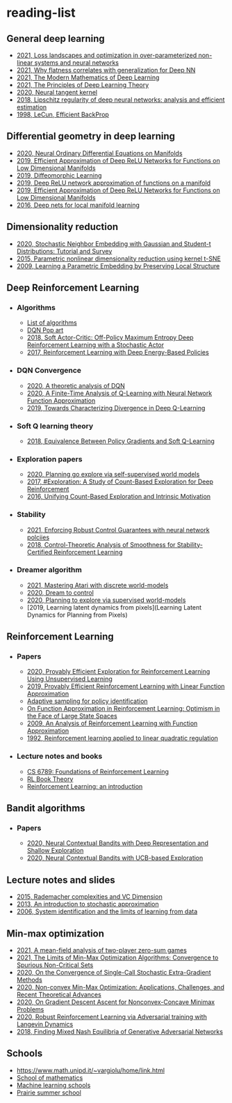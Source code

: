 # reading-list

## General deep learning
* [2021, Loss landscapes and optimization in over-parameterized non-linear systems and neural networks](https://arxiv.org/pdf/2003.00307.pdf)
* [2021, Why flatness correlates with generalization for Deep NN](https://arxiv.org/pdf/2103.06219.pdf)
* [2021, The Modern Mathematics of Deep Learning](https://arxiv.org/pdf/2105.04026.pdf)
* [2021, The Principles of Deep Learning Theory](https://arxiv.org/pdf/2106.10165.pdf)
* [2020, Neural tangent kernel](https://arxiv.org/pdf/1806.07572.pdf)
* [2018, Lipschitz regularity of deep neural networks: analysis and efficient estimation](https://papers.nips.cc/paper/2018/file/d54e99a6c03704e95e6965532dec148b-Paper.pdf)
* [1998, LeCun, Efficient BackProp](http://yann.lecun.com/exdb/publis/pdf/lecun-98b.pdf)

## Differential geometry in deep learning
* [2020, Neural Ordinary Differential Equations on Manifolds](https://arxiv.org/pdf/2006.06663.pdf)
* [2019, Efficient Approximation of Deep ReLU Networks for
Functions on Low Dimensional Manifolds](https://proceedings.neurips.cc/paper/2019/file/fd95ec8df5dbeea25aa8e6c808bad583-Paper.pdf)
* [2019, Diffeomorphic Learning](https://arxiv.org/pdf/1806.01240.pdf)
* [2019, Deep ReLU network approximation of functions on a manifold](https://arxiv.org/pdf/1908.00695.pdf)
* [2019, Efficient Approximation of Deep ReLU Networks for
Functions on Low Dimensional Manifolds](https://proceedings.neurips.cc/paper/2019/file/fd95ec8df5dbeea25aa8e6c808bad583-Paper.pdf)
* [2016, Deep nets for local manifold learning](https://arxiv.org/pdf/1607.07110.pdf)

## Dimensionality reduction
* [2020, Stochastic Neighbor Embedding
with Gaussian and Student-t Distributions: Tutorial and Survey](https://arxiv.org/pdf/2009.10301.pdf)
* [2015, Parametric nonlinear dimensionality
reduction using kernel t-SNE](https://core.ac.uk/download/pdf/20074835.pdf)
* [2009, Learning a Parametric Embedding by Preserving Local Structure](http://proceedings.mlr.press/v5/maaten09a/maaten09a.pdf)

## Deep Reinforcement Learning
* ### Algorithms
  * [List of algorithms](https://lilianweng.github.io/lil-log/2018/04/08/policy-gradient-algorithms.html)
  * [DQN Pop art](https://arxiv.org/pdf/1602.07714.pdf)
  * [2018, Soft Actor-Critic:
Off-Policy Maximum Entropy Deep Reinforcement
Learning with a Stochastic Actor](https://arxiv.org/pdf/1801.01290.pdf)
  * [2017, Reinforcement Learning with Deep Energy-Based Policies](https://arxiv.org/pdf/1702.08165.pdf)
* ### DQN Convergence
  * [2020, A theoretic analysis of DQN](https://arxiv.org/pdf/1901.00137.pdf)
  * [2020, A Finite-Time Analysis of Q-Learning with Neural Network Function
Approximation](http://proceedings.mlr.press/v119/xu20c/xu20c.pdf)
  * [2019, Towards Characterizing Divergence in Deep Q-Learning](https://arxiv.org/pdf/1903.08894.pdf)
* ### Soft Q learning theory
  * [2018, Equivalence Between Policy Gradients and Soft Q-Learning](https://arxiv.org/pdf/1704.06440.pdf)   
* ### Exploration papers
  * [2020, Planning go explore via self-supervised world models](https://arxiv.org/pdf/2005.05960.pdf)
  * [2017, #Exploration: A Study of Count-Based Exploration for Deep Reinforcement](https://arxiv.org/pdf/1611.04717.pdf)
  * [2016, Unifying Count-Based Exploration and Intrinsic Motivation](https://arxiv.org/pdf/1606.01868.pdf)
* ### Stability
  * [2021, Enforcing Robust Control Guarantees with neural network polciies](https://arxiv.org/pdf/2011.08105.pdf)
  * [2018, Control-Theoretic Analysis of Smoothness for Stability-Certified Reinforcement Learning](https://lavaei.ieor.berkeley.edu/RL_1_2018.pdf)
* ### Dreamer algorithm
  * [2021, Mastering Atari with discrete world-models](https://arxiv.org/pdf/2010.02193.pdf)
  * [2020, Dream to control](https://arxiv.org/pdf/1912.01603.pdf)  
  * [2020, Planning to explore via supervised world-models](https://arxiv.org/pdf/2005.05960.pdf)
  * [2019, Learning latent dynamics from pixels](Learning Latent Dynamics for Planning from Pixels)

## Reinforcement Learning
* ### Papers
  * [2020, Provably Efficient Exploration for Reinforcement Learning Using Unsupervised Learning](https://arxiv.org/pdf/2003.06898.pdf)
  * [2019, Provably Efficient Reinforcement Learning with Linear
Function Approximation](https://arxiv.org/pdf/1907.05388.pdf)
  * [Adaptive sampling for policy identification](https://arxiv.org/pdf/2009.13405.pdf)
  * [On Function Approximation in Reinforcement
Learning: Optimism in the Face of Large State
Spaces](https://proceedings.neurips.cc//paper/2020/file/9fa04f87c9138de23e92582b4ce549ec-Paper.pdf)
  * [2009, An Analysis of Reinforcement Learning with Function Approximation](http://icml2008.cs.helsinki.fi/papers/652.pdf)
  * [1992, Reinforcement learning applied to linear quadratic regulation](https://papers.nips.cc/paper/1992/file/19bc916108fc6938f52cb96f7e087941-Paper.pdf)

* ### Lecture notes and books
  * [CS 6789: Foundations of Reinforcement Learning](https://wensun.github.io/CS6789.html)
  * [RL Book Theory](https://rltheorybook.github.io/)
  * [Reinforcement Learning: an introduction](http://incompleteideas.net/book/the-book.html)
## Bandit algorithms
* ### Papers
  * [2020, Neural Contextual Bandits with Deep Representation
and Shallow Exploration](https://arxiv.org/pdf/2012.01780.pdf)
  * [2020, Neural Contextual Bandits with UCB-based Exploration](https://arxiv.org/pdf/1911.04462.pdf)

## Lecture notes and slides
  * [2015, Rademacher complexities and VC Dimension](http://www.cs.cmu.edu/~hanxiaol/slides/rademacher_vc_hanxiaol.pdf)
  * [2013, An introduction to stochastic approximation](http://rcombes.supelec.free.fr/pdf/lecture_stoch_approx.pdf)
  * [2006, System identification and the limits of learning from data](https://marco-campi.unibs.it/pdf-pszip/sys-id-and-limits-learning.pdf)

## Min-max optimization
  * [2021, A mean-field analysis of two-player zero-sum games](https://arxiv.org/pdf/2002.06277.pdf)
  * [2021, The Limits of Min-Max Optimization Algorithms: Convergence to Spurious Non-Critical Sets](http://proceedings.mlr.press/v139/hsieh21a/hsieh21a-supp.pdf)
  * [2020, On the Convergence of Single-Call Stochastic Extra-Gradient Methods](https://arxiv.org/pdf/1908.08465.pdf)
  * [2020, Non-convex Min-Max Optimization: Applications, Challenges, and Recent Theoretical Advances](https://arxiv.org/pdf/2006.08141.pdf)
  * [2020, On Gradient Descent Ascent for Nonconvex-Concave Minimax Problems](http://proceedings.mlr.press/v119/lin20a/lin20a.pdf)
  * [2020, Robust Reinforcement Learning via Adversarial training with Langevin Dynamics](https://arxiv.org/pdf/2002.06063.pdf)
  * [2018, Finding Mixed Nash Equilibria of Generative Adversarial Networks](https://arxiv.org/pdf/1811.02002.pdf)

## Schools
* https://www.math.unipd.it/~vargiolu/home/link.html
* [School of mathematics](http://www.smi-math.unipr.it/perugia-2021/15/)
* [Machine learning schools](https://github.com/sshkhr/awesome-mlss)
* [Prairie summer school](https://project.inria.fr/paiss/)
